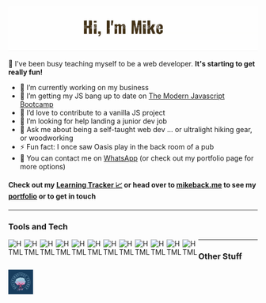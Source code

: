 
<img alt="Banner image with cutout text and outdoor icons in background: Hello I'm Mike." src="banner.gif">

👋 I've been busy teaching myself to be a web developer. **It's starting to get really fun!**<br>

- 🔭 I’m currently working on my business
- 🌱 I’m getting my JS bang up to date on [The Modern Javascript Bootcamp][Bootcamp]
- 👯 I’d love to contribute to a vanilla JS project
- 🤔 I’m looking for help landing a junior dev job
- 💬 Ask me about being a self-taught web dev ... or ultralight hiking gear, or woodworking
- ⚡ Fun fact: I once saw Oasis play in the back room of a pub
- :mega: You can contact me on [WhatsApp](https://wa.me/61438651533) (or check out my portfolio page for more options)

#### Check out my [Learning Tracker :chart_with_upwards_trend:][tracker] or head over to [mikeback.me][website] to see my [portfolio][website] or to get in touch

___

### Tools and Tech

[<img align="left" height="32" width="32" alt="HTML5" src="https://cdn.jsdelivr.net/npm/simple-icons@v3/icons/html5.svg" />][website]
[<img align="left" height="32" width="32" alt="HTML5" src="https://cdn.jsdelivr.net/npm/simple-icons@v3/icons/css3.svg" />][website]
[<img align="left" height="32" width="32" alt="HTML5" src="https://cdn.jsdelivr.net/npm/simple-icons@v3/icons/javascript.svg" />][website]
[<img align="left" height="32" width="32" alt="HTML5" src="https://cdn.jsdelivr.net/npm/simple-icons@v3/icons/bootstrap.svg" />][website]
[<img align="left" height="32" width="32" alt="HTML5" src="https://cdn.jsdelivr.net/npm/simple-icons@v3/icons/sass.svg" />][website]
[<img align="left" height="32" width="32" alt="HTML5" src="https://cdn.jsdelivr.net/npm/simple-icons@v3/icons/jquery.svg" />][website]
[<img align="left" height="32" width="32" alt="HTML5" src="https://cdn.jsdelivr.net/npm/simple-icons@v3/icons/node-dot-js.svg" />][website]
[<img align="left" height="32" width="32" alt="HTML5" src="https://cdn.jsdelivr.net/npm/simple-icons@v3/icons/mongodb.svg" />][website]
[<img align="left" height="32" width="32" alt="HTML5" src="https://cdn.jsdelivr.net/npm/simple-icons@v3/icons/visualstudiocode.svg" />][website]
[<img align="left" height="32" width="32" alt="HTML5" src="https://cdn.jsdelivr.net/npm/simple-icons@v3/icons/powershell.svg" />][website]
[<img align="left" height="32" width="32" alt="HTML5" src="https://cdn.jsdelivr.net/npm/simple-icons@v3/icons/git.svg" />][website]
[<img align="left" height="32" width="32" alt="HTML5" src="https://cdn.jsdelivr.net/npm/simple-icons@v3/icons/github.svg" />][website]

___

### Other Stuff

[<img align="left" height="50" width="50" alt="Hacktoberfest 2020 Forest badge" src="Tree Badge.png" />][hacktoberfest]

[tracker]: https://github.com/MakeItBack/Learning-Tracker
[website]: https://www.mikeback.me
[hacktoberfest]: https://hacktoberfest.digitalocean.com/
[Bootcamp]: https://www.udemy.com/course/javascript-beginners-complete-tutorial/

